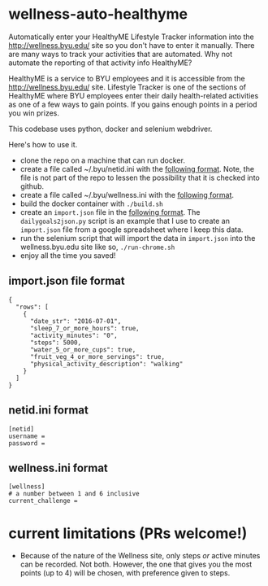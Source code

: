 # wellness-auto-healthyme
Automatically enter your HealthyME Lifestyle Tracker information into the http://wellness.byu.edu/ site so you don't have to enter it manually.  There are many ways to track your activities that are automated.  Why not automate the reporting of that activity info HealthyME?

HealthyME is a service to BYU employees and it is accessible from the http://wellness.byu.edu/ site.  Lifestyle Tracker is one of the sections of HealthyME where BYU employees enter their daily health-related activities as one of a few ways to gain points.  If you gains enough points in a period you win prizes.

This codebase uses python, docker and selenium webdriver.

Here's how to use it.
- clone the repo on a machine that can run docker.
- create a file called ~/.byu/netid.ini with the [following format](#netidini-format).  Note, the file is not part of the repo to lessen the possibility that it is checked into github.  
- create a file called ~/.byu/wellness.ini with the [following format](#wellnessini-format).  
- build the docker container with `./build.sh`
- create an `import.json` file in the [following format](#importjson-file-format).  The `dailygoals2json.py` script is an example that I use to create an `import.json` file from a google spreadsheet where I keep this data.
- run the selenium script that will import the data in `import.json` into the wellness.byu.edu site like so, `./run-chrome.sh`
- enjoy all the time you saved!

## import.json file format
```
{
  "rows": [
    {
      "date_str": "2016-07-01", 
      "sleep_7_or_more_hours": true, 
      "activity_minutes": "0",
      "steps": 5000,
      "water_5_or_more_cups": true, 
      "fruit_veg_4_or_more_servings": true, 
      "physical_activity_description": "walking"
    }
  ]
}
```

## netid.ini format
```
[netid]
username = 
password = 
```

## wellness.ini format
```
[wellness]
# a number between 1 and 6 inclusive
current_challenge = 
```

# current limitations (PRs welcome!)
- Because of the nature of the Wellness site, only steps *or* active minutes can be recorded. Not both. However, the one that gives you the most points (up to 4) will be chosen, with preference given to steps.
